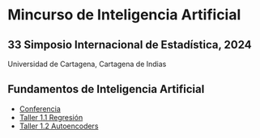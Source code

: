 # Mincurso de Inteligencia Artificial

## 33 Simposio Internacional de Estadística, 2024
Universidad de Cartagena, Cartagena de Indias

## Fundamentos de Inteligencia Artificial
- [Conferencia](https://github.com/AprendizajeProfundo/MiniCursoIASimposio/blob/main/Cuadernos/Cursillo_IA_01_Conferencia_Fundamentos.ipynb)
- [Taller 1.1 Regresión](https://github.com/AprendizajeProfundo/MiniCursoIASimposio/blob/main/Cuadernos/Cursillo_IA_01_Taller_01_Regresion.ipynb)
- [Taller 1.2 Autoencoders](https://github.com/AprendizajeProfundo/MiniCursoIASimposio/blob/main/Cuadernos/Cursillo_IA_01_Taller_02_Auto_encoders.ipynb)
